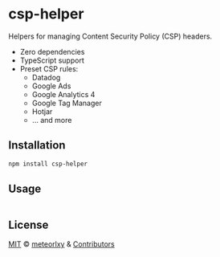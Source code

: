 # csp-helper

Helpers for managing Content Security Policy (CSP) headers.

- Zero dependencies
- TypeScript support
- Preset CSP rules:
  - Datadog
  - Google Ads
  - Google Analytics 4
  - Google Tag Manager
  - Hotjar
  - ... and more

## Installation

```bash
npm install csp-helper
```

## Usage

```ts

```

## License

[MIT](https://github.com/meteorlxy/csp-helper/blob/main/LICENSE) &copy; [meteorlxy](https://github.com/meteorlxy) & [Contributors](https://github.com/meteorlxy/csp-helper/graphs/contributors)
